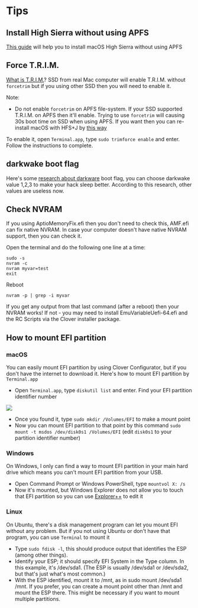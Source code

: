 # Tips

## Install High Sierra without using APFS

[This guide](https://www.tonymacx86.com/threads/guide-avoid-apfs-conversion-on-high-sierra-update-or-fresh-install.232855/) will help you to install macOS High Sierra without using APFS

## Force T.R.I.M.

[What is T.R.I.M.](https://en.wikipedia.org/wiki/Trim_(computing))? SSD from real Mac computer will enable T.R.I.M. without `forcetrim` but if you using other SSD then you will need to enable it.

Note:

- Do not enable `forcetrim` on APFS file-system. If your SSD supported T.R.I.M. on APFS then it'll enable. Trying to use `forcetrim` will causing 30s boot time on SSD when using APFS. If you want then you can re-install macOS with HFS+J by [this way](https://www.tonymacx86.com/threads/guide-avoid-apfs-conversion-on-high-sierra-update-or-fresh-install.232855/)

To enable it, open `Terminal.app`, type `sudo trimforce enable` and enter. Follow the instructions to complete.

## darkwake boot flag

Here's some [research about darkware](https://www.tonymacx86.com/threads/darkwake-deciphered.236850/) boot flag, you can choose darkwake value 1,2,3 to make your hack sleep better. According to this research, other values are useless now.

## Check NVRAM

If you using AptioMemoryFix.efi then you don't need to check this, AMF.efi can fix native NVRAM. In case your computer doesn't have native NVRAM support, then you can check it.

Open the terminal and do the following one line at a time:

```
sudo -s
nvram -c
nvram myvar=test
exit
```

Reboot

```
nvram -p | grep -i myvar
```

If you get any output from that last command (after a reboot) then your NVRAM works!  If not - you may need to install EmuVariableUefi-64.efi and the RC Scripts via the Clover installer package.

## How to mount EFI partition

### macOS

You can easily mount EFI partition by using Clover Configurator, but if you don't have the internet to download it. Here's how to mount EFI partition by `Terminal.app`

- Open `Terminal.app`, type `diskutil list` and enter. Find your EFI partition identifier number

![](Picture/efi1.png)

- Once you found it, type `sudo mkdir /Volumes/EFI` to make a mount point
- Now you can mount EFI partition to that point by this command `sudo mount -t msdos /dev/disk0s1 /Volumes/EFI` (edit `disk0s1` to your partition identifier number)

### Windows

On Windows, I only can find a way to mount EFI partition in your main hard drive which means you can't mount EFI partition from your USB.

- Open Command Prompt or Windows PowerShell, type `mountvol X: /s`
- Now it's mounted, but Windows Explorer does not allow you to touch that EFI partition so you can use [Explorer++](https://explorerplusplus.com/) to edit it

### Linux

On Ubuntu, there's a disk management program can let you mount EFI without any problem. But if you not using Ubuntu or don't have that program, you can use `Terminal` to mount it

- Type `sudo fdisk -l`, this should produce output that identifies the ESP (among other things).
- Identify your ESP; it should specify EFI System in the Type column. In this example, it's /dev/sda1. (The ESP is usually /dev/sda1 or /dev/sda2, but that's just what's most common.)
- With the ESP identified, mount it to /mnt, as in sudo mount /dev/sda1 /mnt. If you prefer, you can create a mount point other than /mnt and mount the ESP there. This might be necessary if you want to mount multiple partitions.

